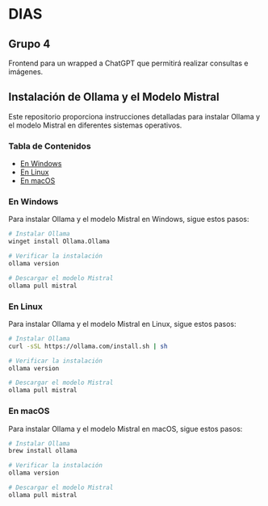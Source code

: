 # DIAS

## Grupo 4

Frontend para un wrapped a ChatGPT que permitirá realizar consultas e imágenes.

## Instalación de Ollama y el Modelo Mistral

Este repositorio proporciona instrucciones detalladas para instalar Ollama y el modelo Mistral en diferentes sistemas operativos.

### Tabla de Contenidos

- [En Windows](#en-windows)
- [En Linux](#en-linux)
- [En macOS](#en-macos)

### En Windows

Para instalar Ollama y el modelo Mistral en Windows, sigue estos pasos:

```bash
# Instalar Ollama
winget install Ollama.Ollama

# Verificar la instalación
ollama version

# Descargar el modelo Mistral
ollama pull mistral
```

### En Linux

Para instalar Ollama y el modelo Mistral en Linux, sigue estos pasos:

```bash
# Instalar Ollama
curl -sSL https://ollama.com/install.sh | sh

# Verificar la instalación
ollama version

# Descargar el modelo Mistral
ollama pull mistral
```

### En macOS

Para instalar Ollama y el modelo Mistral en macOS, sigue estos pasos:

```bash
# Instalar Ollama
brew install ollama

# Verificar la instalación
ollama version

# Descargar el modelo Mistral
ollama pull mistral
```
